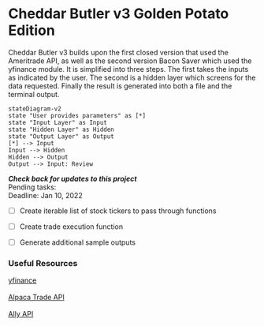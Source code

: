 # Cheddar Butler v3 Golden Potato Edition

Cheddar Butler v3 builds upon the first closed version that used the Ameritrade API,
as well as the second version Bacon Saver which used the yfinance module. It is 
simplified into three steps. The first takes the inputs as indicated by
the user. The second is a hidden layer which screens for the data requested. Finally
the result is generated into both a file and the terminal output. 

```mermaid
stateDiagram-v2
state "User provides parameters" as [*]
state "Input Layer" as Input
state "Hidden Layer" as Hidden
state "Output Layer" as Output
[*] --> Input
Input --> Hidden
Hidden --> Output
Output --> Input: Review

```
  


***Check back for updates to this project***
<br>
Pending tasks:
<br>
Deadline: Jan 10, 2022
<br>
- [ ] Create iterable list of stock tickers to pass through functions
- [ ] Create trade execution function
- [ ] Generate additional sample outputs


### Useful Resources

[yfinance](https://pypi.org/project/yfinance/)<br><br>
[Alpaca Trade API](https://github.com/alpacahq/alpaca-trade-api-python)<br><br>
[Ally API](https://www.ally.com/api/invest/documentation/getting-started/)<br><br>

